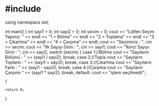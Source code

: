 # #include <iostream>

using namespace std;

int main() {
    int sayi1 = 0;
    int sayi2 = 0;
    int secim = 0;
    cout << "Lütfen Seçim Yapınız: " << endl << "1 = Bölme" << endl << "2 = Toplama" << endl  << "3 = Çıkartma" << endl << "4 = Çarpma" << endl;
    cout << "Seçiminiz : ";
    cin >> secim;
    cout << "İlk Sayıyı Girin : ";
    cin >> sayi1;
    cout << "İkinci Sayıyı Girin : ";
    cin >> sayi2;
    switch (secim) {
        case 1://Bölme
            cout << "Sayıların Bölümü : " << (sayi1 / sayi2);
            break;
        case 2://Topla
            cout << "Sayıların Toplamı : " << (sayi1 + sayi2);
            break;
        case 3://Çıkartma
            cout << "Sayıların Farkı : " << (sayi1 - sayi2);
            break;
        case 4://Çarpma
            cout << "Sayıların Çarpımı " << (sayi1 * sayi2);
            break;
        default:
            cout << "işlem seçilmedi!";


    }

    return 0;
}
